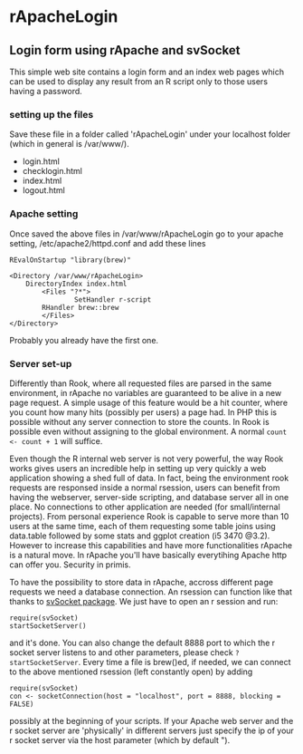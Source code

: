 rApacheLogin
============

Login form using rApache and svSocket
-----------------------

This simple web site contains a login form and an index web pages which can be 
used to display any result from an R script only to those users having a password.

### setting up the files

Save these file in a folder called 'rApacheLogin' under your localhost folder (which
in general is /var/www/).

- login.html
- checklogin.html
- index.html
- logout.html


### Apache setting

Once saved the above files in /var/www/rApacheLogin
go to your apache setting, /etc/apache2/httpd.conf
and add these lines

```
REvalOnStartup "library(brew)"

<Directory /var/www/rApacheLogin>
	DirectoryIndex index.html
        <Files "?*">
            	SetHandler r-script
		RHandler brew::brew
        </Files>
</Directory>
```

Probably you already have the first one.


### Server set-up

Differently than Rook, where all requested files are parsed in the same environment, in rApache no variables are guaranteed to be alive in a new page request. A simple usage of this feature would be a hit counter, where you count how many hits (possibly per users) a page had. In PHP this is possible without any server connection to store the counts. In Rook is possible even without assigning to the global environment. A normal `count <- count + 1` will suffice.

Even though the R internal web server is not very powerful, the way Rook works gives users an incredible help in setting up very quickly a web application showing a shed full of data. In fact, being the environment rook requests are responsed inside a normal rsession, users can benefit from having the webserver, server-side scripting, and database server all in one place. No connections to other application are needed (for small/internal projects). From personal experience Rook is capable to serve more than 10 users at the same time, each of them requesting some table joins using data.table followed by some stats and ggplot creation (i5 3470 @3.2). However to increase this capabilities and have more functionalities rApache is a natural move. In rApache you'll have basically everytihing Apache http can offer you. Security in primis.

To have the possibility to store data in rApache, accross different page requests we need a database connection. An rsession can function like that thanks to [svSocket package](http://cran.r-project.org/web/packages/svSocket/index.html). We just have to open an r session and run:

```
require(svSocket)
startSocketServer()
```

and it's done. You can also change the default 8888 port to which the r socket server listens to and other parameters, please check `?startSocketServer`. Every time a file is brew()ed, if needed, we can connect to the above mentioned rsession (left constantly open) by adding

```
require(svSocket)
con <- socketConnection(host = "localhost", port = 8888, blocking = FALSE)
```

possibly at the beginning of your scripts. If your Apache web server and the r socket server are 'physically' in different servers just specify the ip of your r socket server via the host parameter (which by default ").














